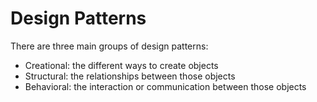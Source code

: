 # Design Patterns

There are three main groups of design patterns:
- Creational: the different ways to create objects
- Structural: the relationships between those objects
- Behavioral: the interaction or communication between those objects



